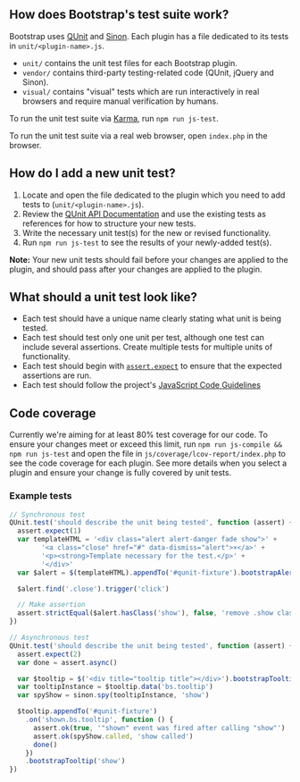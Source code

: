 ## How does Bootstrap's test suite work?

Bootstrap uses [QUnit](https://qunitjs.com/) and [Sinon](https://sinonjs.org/). Each plugin has a file dedicated to its tests in `unit/<plugin-name>.js`.

* `unit/` contains the unit test files for each Bootstrap plugin.
* `vendor/` contains third-party testing-related code (QUnit, jQuery and Sinon).
* `visual/` contains "visual" tests which are run interactively in real browsers and require manual verification by humans.

To run the unit test suite via [Karma](https://karma-runner.github.io/), run `npm run js-test`.

To run the unit test suite via a real web browser, open `index.php` in the browser.


## How do I add a new unit test?

1. Locate and open the file dedicated to the plugin which you need to add tests to (`unit/<plugin-name>.js`).
2. Review the [QUnit API Documentation](https://api.qunitjs.com/) and use the existing tests as references for how to structure your new tests.
3. Write the necessary unit test(s) for the new or revised functionality.
4. Run `npm run js-test` to see the results of your newly-added test(s).

**Note:** Your new unit tests should fail before your changes are applied to the plugin, and should pass after your changes are applied to the plugin.

## What should a unit test look like?

* Each test should have a unique name clearly stating what unit is being tested.
* Each test should test only one unit per test, although one test can include several assertions. Create multiple tests for multiple units of functionality.
* Each test should begin with [`assert.expect`](https://api.qunitjs.com/assert/expect/) to ensure that the expected assertions are run.
* Each test should follow the project's [JavaScript Code Guidelines](https://github.com/twbs/bootstrap/blob/v4-dev/.github/CONTRIBUTING.md#js)

## Code coverage

Currently we're aiming for at least 80% test coverage for our code. To ensure your changes meet or exceed this limit, run `npm run js-compile && npm run js-test` and open the file in `js/coverage/lcov-report/index.php` to see the code coverage for each plugin. See more details when you select a plugin and ensure your change is fully covered by unit tests.

### Example tests

```js
// Synchronous test
QUnit.test('should describe the unit being tested', function (assert) {
  assert.expect(1)
  var templateHTML = '<div class="alert alert-danger fade show">' +
        '<a class="close" href="#" data-dismiss="alert">×</a>' +
        '<p><strong>Template necessary for the test.</p>' +
        '</div>'
  var $alert = $(templateHTML).appendTo('#qunit-fixture').bootstrapAlert()

  $alert.find('.close').trigger('click')

  // Make assertion
  assert.strictEqual($alert.hasClass('show'), false, 'remove .show class on .close click')
})

// Asynchronous test
QUnit.test('should describe the unit being tested', function (assert) {
  assert.expect(2)
  var done = assert.async()

  var $tooltip = $('<div title="tooltip title"></div>').bootstrapTooltip()
  var tooltipInstance = $tooltip.data('bs.tooltip')
  var spyShow = sinon.spy(tooltipInstance, 'show')

  $tooltip.appendTo('#qunit-fixture')
    .on('shown.bs.tooltip', function () {
      assert.ok(true, '"shown" event was fired after calling "show"')
      assert.ok(spyShow.called, 'show called')
      done()
    })
    .bootstrapTooltip('show')
})
```
